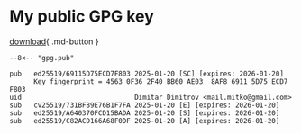 # My public GPG key

[download](snippets/gpg.pub){ .md-button }

``` title="curl -O https://drdv.github.io/snippets/gpg.pub"
--8<-- "gpg.pub"
```


``` title="gpg --show-keys --fingerprint --keyid-format=long gpg.pub"
pub   ed25519/69115D75ECD7F803 2025-01-20 [SC] [expires: 2026-01-20]
      Key fingerprint = 4563 0F36 2F40 BB60 AE03  8AF8 6911 5D75 ECD7 F803
uid                            Dimitar Dimitrov <mail.mitko@gmail.com>
sub   cv25519/731BF89E76B1F7FA 2025-01-20 [E] [expires: 2026-01-20]
sub   ed25519/A640370FCD15BADA 2025-01-20 [S] [expires: 2026-01-20]
sub   ed25519/C82ACD166A68F0DF 2025-01-20 [A] [expires: 2026-01-20]
```
